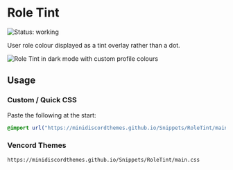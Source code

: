 # Role Tint
![Status: working](https://img.shields.io/badge/status-working-green?style=flat-square)

User role colour displayed as a tint overlay rather than a dot.

![Role Tint in dark mode with custom profile colours](preview.avif)

## Usage
### Custom / Quick CSS
Paste the following at the start:
```css
@import url("https://minidiscordthemes.github.io/Snippets/RoleTint/main.css");
```
### Vencord Themes
```
https://minidiscordthemes.github.io/Snippets/RoleTint/main.css
```